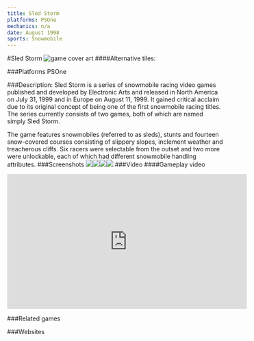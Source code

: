 ```yaml
---
title: Sled Storm
platforms: PSOne
mechanics: n/a
date: August 1998
sports: Snowmobile
---
```

#Sled Storm
![game cover art](//images.igdb.com/igdb/image/upload/t_cover_big/ouritklwzocshze55jie.jpg "Logo Title Text 1")
####Alternative tiles:

###Platforms
PSOne

###Description:
Sled Storm is a series of snowmobile racing video games published and developed by Electronic Arts and released in North America on July 31, 1999 and in Europe on August 11, 1999. It gained critical acclaim due to its original concept of being one of the first snowmobile racing titles. The series currently consists of two games, both of which are named simply Sled Storm. 
 
The game features snowmobiles (referred to as sleds), stunts and fourteen snow-covered courses consisting of slippery slopes, inclement weather and treacherous cliffs. Six racers were selectable from the outset and two more were unlockable, each of which had different snowmobile handling attributes.
###Screenshots
<a target="_blank" rel="noopener noreferrer" href="//images.igdb.com/igdb/image/upload/t_cover_big/mzrg1yipg3ly3ijdmx3o.jpg"><img src="//images.igdb.com/igdb/image/upload/t_thumb/mzrg1yipg3ly3ijdmx3o.jpg"/></a><a target="_blank" rel="noopener noreferrer" href="//images.igdb.com/igdb/image/upload/t_cover_big/wsqqt7joh0av8jhu0oez.jpg"><img src="//images.igdb.com/igdb/image/upload/t_thumb/wsqqt7joh0av8jhu0oez.jpg"/></a><a target="_blank" rel="noopener noreferrer" href="//images.igdb.com/igdb/image/upload/t_cover_big/c6ft5cbdw3x2fxjj0b0b.jpg"><img src="//images.igdb.com/igdb/image/upload/t_thumb/c6ft5cbdw3x2fxjj0b0b.jpg"/></a><a target="_blank" rel="noopener noreferrer" href="//images.igdb.com/igdb/image/upload/t_cover_big/jdksyknxcildfplykvkz.jpg"><img src="//images.igdb.com/igdb/image/upload/t_thumb/jdksyknxcildfplykvkz.jpg"/></a>
###Video
####Gameplay video

<iframe width="560" height="315" src="https://www.youtube.com/embed/36nPts_qji0" frameborder="0" allowfullscreen></iframe>

###Related games

###Websites

